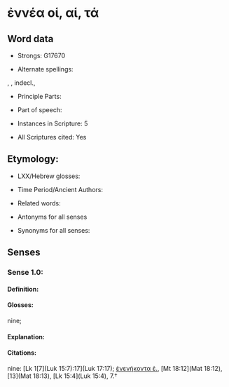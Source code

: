 # ἐννέα οἱ, αἱ, τά

<!-- Status: S2=NeedsEdits -->
<!-- Lexica used for edits:   -->

## Word data

* Strongs: G17670

* Alternate spellings:

, , indecl., 

* Principle Parts: 


* Part of speech: 


* Instances in Scripture: 5

* All Scriptures cited: Yes

## Etymology: 


* LXX/Hebrew glosses: 


* Time Period/Ancient Authors: 


* Related words: 

* Antonyms for all senses

* Synonyms for all senses: 


## Senses 


### Sense  1.0: 

#### Definition: 

#### Glosses: 

nine; 

#### Explanation: 


#### Citations: 

nine: [Lk 1[7](Luk 15:7):17](Luk 17:17); [ἐνενήκοντα ἐ.](), [Mt 18:12](Mat 18:12), [13](Mat 18:13), [Lk 15:4](Luk 15:4), 7.†
